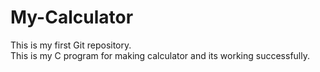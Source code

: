 # My-Calculator
This is my first Git repository.
<br>
This is my C program for making calculator and its working successfully.
